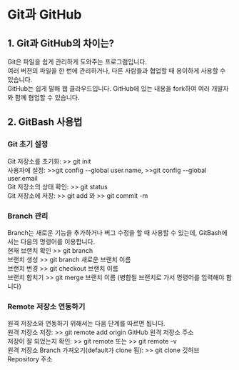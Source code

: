# Git과 GitHub
## 1. Git과 GitHub의 차이는?
Git은 파일을 쉽게 관리하게 도와주는 프로그램입니다. <br>
여러 버젼의 파일을 한 번에 관리하거나, 다른 사람들과 협업할 때 용이하게 사용할 수 있습니다.<br>
GitHub는 쉽게 말해 웹 클라우드입니다. GitHub에 있는 내용을 fork하여 여러 개발자와 함꼐 협업할 수 있습니다. <br>

## 2. GitBash 사용법
### Git 초기 설정
Git 저장소를 초기화: >> git init <br>
사용자에 설정: >>git config --global user.name,  >>git config --global user.email <br>
Git 저장소의 상태 확인: >> git status<br>
Git 저장소에 저장: >> git add 와 >> git commit -m<br>

### Branch 관리
Branch는 새로운 기능을 추가하거나 버그 수정을 할 때 사용할 수 있는데, GitBash에서는 다음의 명령어를 이용합니다.<br>
현재 브랜치 확인 >> git branch<br>
브랜치 생성 >> git branch 새로운 브랜치 이름<br>
브랜치 변경 >> git checkout 브랜치 이름<br>
브랜치 합치기 >> git merge 브랜치 이름 (병합될 브랜치로 가서 명령어를 입력해야 합니다)<br>

### Remote 저장소 연동하기
원격 저장소와 연동하기 위해서는 다음 단계를 따르면 됩니다.<br>
원격 저장소 저장: >> git remote add origin GitHub 원격 저장소 주소<br>
저장이 잘 되었는지 확인: >> git remote 또는 >> git remote -v<br>
원격 저장소 Branch 가져오기(default가 clone 됨): >> git clone 깃허브 Repository 주소<br>



